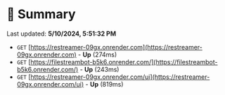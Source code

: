 # 📖 Summary
Last updated: **5/10/2024, 5:51:32 PM**

- `GET` [https://restreamer-09gx.onrender.com](https://restreamer-09gx.onrender.com) - **Up** (274ms)
- `GET` [https://filestreambot-b5k6.onrender.com/](https://filestreambot-b5k6.onrender.com/) - **Up** (243ms)
- `GET` [https://restreamer-09gx.onrender.com/ui](https://restreamer-09gx.onrender.com/ui) - **Up** (819ms)
